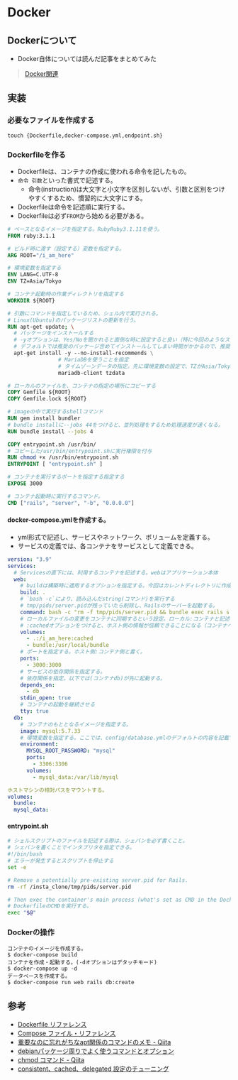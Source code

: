 # Docker
## Dockerについて
- Docker自体については読んだ記事をまとめてみた
> [Docker関連](https://github.com/satoshitodaka/TIL/tree/main/99_%E3%81%9D%E3%81%AE%E4%BB%96%E5%8B%89%E5%BC%B7%E3%83%A1%E3%83%A2/Docker%E9%96%A2%E9%80%A3)

## 実装
### 必要なファイルを作成する
```
touch {Dockerfile,docker-compose.yml,endpoint.sh}
```

### Dockerfileを作る
- Dockerfileは、コンテナの作成に使われる命令を記したもの。
- `命令 引数`といった書式で記述する。
  - 命令(instruction)は大文字と小文字を区別しないが、引数と区別をつけやすくするため、慣習的に大文字にする。
- Dockerfileは命令を記述順に実行する。
- Dockerfileは必ず`FROM`から始める必要がある。
```Dockerfile
# ベースとなるイメージを指定する。RubyRuby3.1.11を使う。
FROM ruby:3.1.1

# ビルド時に渡す（設定する）変数を指定する。
ARG ROOT="/i_am_here"

# 環境変数を指定する
ENV LANG=C.UTF-8
ENV TZ=Asia/Tokyo

# コンテナ起動時の作業ディレクトリを指定する
WORKDIR ${ROOT}

# 引数にコマンドを指定しているため、シェル内で実行される。
# Linux(Ubuntu)のパッケージリストの更新を行う。
RUN apt-get update; \
  # パッケージをインストールする
  # -yオプションは、Yes/Noを聞かれると面倒な時に設定すると良い（特に今回のようなスクリプトを自動化したい時）
  # デフォルトでは推奨のパッケージ含めてインストールしてしまい時間がかかるので、推奨のパッケージはインストールしないよう指定
  apt-get install -y --no-install-recommends \
                # MariaDBを使うことを指定
                # タイムゾーンデータの指定。先に環境変数の設定で、TZがAsia/Tokyoであることを宣言している。
                mariadb-client tzdata

# ローカルのファイルを、コンテナの指定の場所にコピーする
COPY Gemfile ${ROOT}
COPY Gemfile.lock ${ROOT}

# imageの中で実行するshellコマンド
RUN gem install bundler
# bundle installに--jobs 44をつけると、並列処理をするため処理速度が速くなる。
RUN bundle install --jobs 4

COPY entrypoint.sh /usr/bin/
# コピーした/usr/bin/entrypoint.shに実行権限を付与
RUN chmod +x /usr/bin/entrypoint.sh
ENTRYPOINT [ "entrypoint.sh" ]

# コンテナを実行するポートを指定する指定する
EXPOSE 3000

# コンテナ起動時に実行するコマンド。
CMD ["rails", "server", "-b", "0.0.0.0"]
```

#### docker-compose.ymlを作成する。
- yml形式で記述し、サービスやネットワーク、ボリュームを定義する。
- サービスの定義では、各コンテナをサービスとして定義できる。
```yml
version: "3.9"
services:
  # Servicesの直下には、利用するコンテナを記述する。webはアプリケーション本体
  web:
    # buildは構築時に適用するオプションを指定する。今回はカレントディレクトリに作成する旨を指定
    build: .
    # `bash -c`により、読み込んだstring(コマンド)を実行する
    # tmp/pids/server.pidが残っていたら削除し、Railsのサーバーを起動する。
    command: bash -c "rm -f tmp/pids/server.pid && bundle exec rails s -p 3000 -b '0.0.0.0'"
    # ローカルファイルの変更をコンテナに同期するという設定。ローカル:コンテナと記述する。o
    # :cachedオプションをつけると、ホスト側の情報が信頼できることになる（コンテナへの同期は遅延を許容）
    volumes:
      - .:/i_am_here:cached
      - bundle:/usr/local/bundle
    # ポートを指定する。ホスト側:コンテナ側と書く。
    ports:
      - 3000:3000
    # サービスの依存関係を指定する。
    # 依存関係を指定。以下では(コンテナdb)が先に起動する。
    depends_on:
      - db
    stdin_open: true
    # コンテナの起動を継続させる
    tty: true
  db:
    # コンテナのもととなるイメージを指定する。
    image: mysql:5.7.33
    # 環境変数を指定する。ここでは、config/database.ymlのデフォルトの内容を記載する。
    environment:
      MYSQL_ROOT_PASSWORD: "mysql"
      ports:
        - 3306:3306
      volumes:
        - mysql_data:/var/lib/mysql

ホストマシンの相対パスをマウントする。
volumes:
  bundle:
  mysql_data:
```
#### entrypoint.sh
```sh
# シェルスクリプトのファイルを記述する際は、シェバンを必ず書くこと。
# シェバンを書くことでインタプリタを指定できる。
#!/bin/bash
# エラーが発生するとスクリプトを停止する
set -e

# Remove a potentially pre-existing server.pid for Rails.
rm -rf /insta_clone/tmp/pids/server.pid

# Then exec the container's main process (what's set as CMD in the Dockerfile).
# DockerfileのCMDを実行する。
exec "$@"
```

### Dockerの操作
```
コンテナのイメージを作成する。
$ docker-compose build
コンテナを作成・起動する。(-dオプションはデタッチモード)
$ docker-compose up -d
データベースを作成する。
$ docker-compose run web rails db:create
```
## 参考
- [Dockerfile リファレンス](https://docs.docker.jp/engine/reference/builder.html#dockerfile)
- [Compose ファイル・リファレンス](http://docs.docker.jp/v1.12/compose/compose-file.html)
- [重要なのに忘れがちなapt関係のコマンドのメモ - Qiita](https://qiita.com/karaage0703/items/f01db1cf49b151022b7c)
- [debianパッケージ周りでよく使うコマンドとオプション](http://blog.livedoor.jp/sonots/archives/50115456.html)
- [chmod コマンド - Qiita](https://qiita.com/ntkgcj/items/6450e25c5564ccaa1b95)
- [consistent、cached、delegated 設定のチューニング](https://docs.docker.jp/docker-for-mac/osxfs-caching.html#:~:text=%E3%81%82%E3%82%8B%E3%81%A7%E3%81%97%E3%82%87%E3%81%86%E3%80%82-,consistent%E3%80%81cached%E3%80%81delegated%20%E8%A8%AD%E5%AE%9A%E3%81%AE%E3%83%81%E3%83%A5%E3%83%BC%E3%83%8B%E3%83%B3%E3%82%B0,-%E5%B9%B8%E3%81%84%E3%81%AB%E3%82%82)